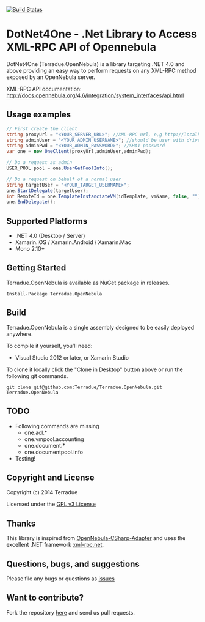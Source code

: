 [![Build Status](https://build.terradue.com/buildStatus/icon?job=DotNet4One)](https://build.terradue.com/job/DotNet4One/)

# DotNet4One - .Net Library to Access XML-RPC API of Opennebula 

DotNet4One (Terradue.OpenNebula) is a library targeting .NET 4.0 and above providing an easy way to perform requests on any XML-RPC method exposed by an OpenNebula server.

XML-RPC API documentation: http://docs.opennebula.org/4.6/integration/system_interfaces/api.html

## Usage examples

```c#
// First create the client
string proxyUrl = "<YOUR_SERVER_URL>"; //XML-RPC url, e,g http://localhost:2633/RPC2
string adminUser = "<YOUR_ADMIN_USERNAME>"; //should be user with driver server_* to allow requests delegation
string adminPwd = "<YOUR_ADMIN_PASSWORD>"; //SHA1 password
var one = new OneClient(proxyUrl,adminUser,adminPwd);

// Do a request as admin
USER_POOL pool = one.UserGetPoolInfo();

// Do a request on behalf of a normal user
string targetUser = "<YOUR_TARGET_USERNAME>";
one.StartDelegate(targetUser);
int RemoteId = one.TemplateInstanciateVM(idTemplate, vmName, false, "");
one.EndDelegate();
```

## Supported Platforms

* .NET 4.0 (Desktop / Server)
* Xamarin.iOS / Xamarin.Android / Xamarin.Mac
* Mono 2.10+

## Getting Started

Terradue.OpenNebula is available as NuGet package in releases.

```
Install-Package Terradue.OpenNebula
```

## Build

Terradue.OpenNebula is a single assembly designed to be easily deployed anywhere. 

To compile it yourself, you’ll need:

* Visual Studio 2012 or later, or Xamarin Studio

To clone it locally click the "Clone in Desktop" button above or run the 
following git commands.

```
git clone git@github.com:Terradue/Terradue.OpenNebula.git Terradue.OpenNebula
```

## TODO

* Following commands are missing
  * one.acl.*
  * one.vmpool.accounting
  * one.document.*
  * one.documentpool.info
* Testing!

## Copyright and License

Copyright (c) 2014 Terradue

Licensed under the [GPL v3 License](https://github.com/Terradue/DotNet4One/blob/master/LICENSE)

## Thanks

This library is inspired from [OpenNebula-CSharp-Adapter](https://github.com/Neuralab/OpenNebula-CSharp-Adapter) and uses the excellent .NET framework [xml-rpc.net](http://xml-rpc.net).

## Questions, bugs, and suggestions

Please file any bugs or questions as [issues](https://github.com/Terradue/DotNet4One/issues/new) 

## Want to contribute?

Fork the repository [here](https://github.com/Terradue/DotNet4One/fork) and send us pull requests.
